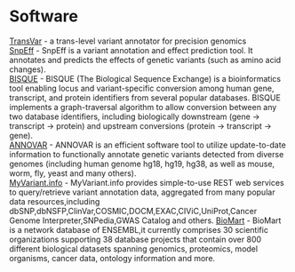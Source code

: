 # Software
[TransVar](https://bioinformatics.mdanderson.org/transvar/) - a trans-level variant annotator for precision genomics  
[SnpEff](http://snpeff.sourceforge.net/SnpEff_manual.html) - SnpEff is a variant annotation and effect prediction tool. It annotates and predicts the effects of genetic variants (such as amino acid changes).   
[BISQUE](http://bisque.yulab.org/) - BISQUE (The Biological Sequence Exchange) is a bioinformatics tool enabling locus and variant-specific conversion among human gene, transcript, and protein identifiers from several popular databases. BISQUE implements a graph-traversal algorithm to allow conversion between any two database identifiers, including biologically downstream (gene -> transcript -> protein) and upstream conversions (protein -> transcript -> gene).   
[ANNOVAR](http://annovar.openbioinformatics.org/en/latest/) - ANNOVAR is an efficient software tool to utilize update-to-date information to functionally annotate genetic variants detected from diverse genomes (including human genome hg18, hg19, hg38, as well as mouse, worm, fly, yeast and many others).  
[MyVariant.info](https://myvariant.info/) - MyVariant.info provides simple-to-use REST web services to query/retrieve variant annotation data, aggregated from many popular data resources,including dbSNP,dbNSFP,ClinVar,COSMIC,DOCM,EXAC,CIViC,UniProt,Cancer Genome Interpreter,SNPedia,GWAS Catalog and others.
[BioMart](http://www.biomart.org/publications.html) - BioMart is a network database of ENSEMBL,it currently comprises 30 scientific organizations supporting 38 database projects that contain over 800 different biological datasets spanning genomics, proteomics, model organisms, cancer data, ontology information and more. 
